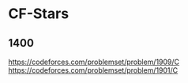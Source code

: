 # CF-Stars

## 1400
https://codeforces.com/problemset/problem/1909/C
https://codeforces.com/problemset/problem/1901/C
